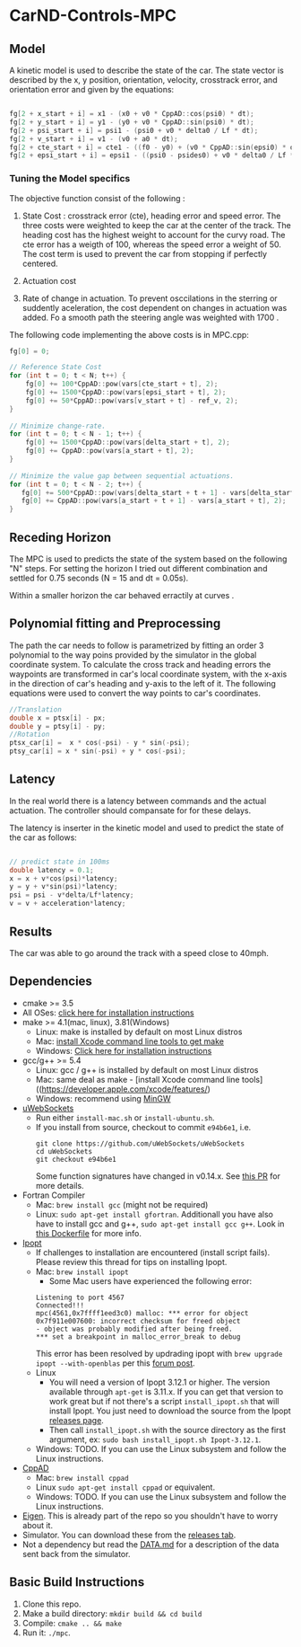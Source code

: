 # CarND-Controls-MPC

## Model 
A kinetic model is used to describe the state of the car. The state vector is described by the x, y position, orientation, velocity, crosstrack error, and orientation error and given by the equations:


```C++

fg[2 + x_start + i] = x1 - (x0 + v0 * CppAD::cos(psi0) * dt);
fg[2 + y_start + i] = y1 - (y0 + v0 * CppAD::sin(psi0) * dt);
fg[2 + psi_start + i] = psi1 - (psi0 + v0 * delta0 / Lf * dt);
fg[2 + v_start + i] = v1 - (v0 + a0 * dt);
fg[2 + cte_start + i] = cte1 - ((f0 - y0) + (v0 * CppAD::sin(epsi0) * dt));
fg[2 + epsi_start + i] = epsi1 - ((psi0 - psides0) + v0 * delta0 / Lf * dt);

```

### Tuning the Model specifics

The objective function consist of the following :

1. State Cost : crosstrack error (cte), heading error and speed error. The three costs were weighted to keep the car at the center of the track. The heading cost has the highest weight to account for the curvy road. The cte error has a weigth of 100, whereas the speed error a weight of 50. The cost term is used to prevent the car from stopping if perfectly centered.  
2. Actuation cost

3. Rate of change in actuation. To prevent osccilations in the sterring or suddently aceleration, the cost dependent on changes in actuation was added. Fo a smooth path the steering angle was weighted with 1700 .  

The following code implementing the above costs is in MPC.cpp:

```C++
fg[0] = 0;

// Reference State Cost
for (int t = 0; t < N; t++) {
    fg[0] += 100*CppAD::pow(vars[cte_start + t], 2);
    fg[0] += 1500*CppAD::pow(vars[epsi_start + t], 2);
    fg[0] += 50*CppAD::pow(vars[v_start + t] - ref_v, 2);
}
        
// Minimize change-rate.
for (int t = 0; t < N - 1; t++) {
    fg[0] += 1500*CppAD::pow(vars[delta_start + t], 2);
    fg[0] += CppAD::pow(vars[a_start + t], 2);
}
        
// Minimize the value gap between sequential actuations.
for (int t = 0; t < N - 2; t++) {
   fg[0] += 500*CppAD::pow(vars[delta_start + t + 1] - vars[delta_start + t], 2);
   fg[0] += CppAD::pow(vars[a_start + t + 1] - vars[a_start + t], 2);
}

```

## Receding Horizon

The MPC is used to predicts the state of the system based on the following "N" steps. For setting the horizon I tried out different combination and settled for 0.75 seconds (N = 15 and dt = 0.05s). 

Within a smaller horizon the car behaved erractily at curves .

## Polynomial fitting and Preprocessing

The path the car needs to follow is parametrized by fitting an order 3 polynomial to the way poins provided by the simulator in the global coordinate system.
To calculate the cross track and heading errors the waypoints are transformed in car's local coordinate system, with the x-axis in the direction of car's heading and y-axis to the left of it. 
The following equations  were used to convert the way points to car's coordinates.

```C++
//Translation
double x = ptsx[i] - px;
double y = ptsy[i] - py;
//Rotation
ptsx_car[i] =  x * cos(-psi) - y * sin(-psi);
ptsy_car[i] = x * sin(-psi) + y * cos(-psi);

```

## Latency

In the real world there is a latency between commands and the actual actuation. The controller should compansate for
for these delays. 

The latency is inserter in the kinetic model and used to predict the state of the car as follows:
```C++

// predict state in 100ms
double latency = 0.1;
x = x + v*cos(psi)*latency;
y = y + v*sin(psi)*latency;
psi = psi - v*delta/Lf*latency;
v = v + acceleration*latency;


```

## Results

The car was able to go around the track with a speed close to 40mph. 
## Dependencies

* cmake >= 3.5
 * All OSes: [click here for installation instructions](https://cmake.org/install/)
* make >= 4.1(mac, linux), 3.81(Windows)
  * Linux: make is installed by default on most Linux distros
  * Mac: [install Xcode command line tools to get make](https://developer.apple.com/xcode/features/)
  * Windows: [Click here for installation instructions](http://gnuwin32.sourceforge.net/packages/make.htm)
* gcc/g++ >= 5.4
  * Linux: gcc / g++ is installed by default on most Linux distros
  * Mac: same deal as make - [install Xcode command line tools]((https://developer.apple.com/xcode/features/)
  * Windows: recommend using [MinGW](http://www.mingw.org/)
* [uWebSockets](https://github.com/uWebSockets/uWebSockets)
  * Run either `install-mac.sh` or `install-ubuntu.sh`.
  * If you install from source, checkout to commit `e94b6e1`, i.e.
    ```
    git clone https://github.com/uWebSockets/uWebSockets 
    cd uWebSockets
    git checkout e94b6e1
    ```
    Some function signatures have changed in v0.14.x. See [this PR](https://github.com/udacity/CarND-MPC-Project/pull/3) for more details.
* Fortran Compiler
  * Mac: `brew install gcc` (might not be required)
  * Linux: `sudo apt-get install gfortran`. Additionall you have also have to install gcc and g++, `sudo apt-get install gcc g++`. Look in [this Dockerfile](https://github.com/udacity/CarND-MPC-Quizzes/blob/master/Dockerfile) for more info.
* [Ipopt](https://projects.coin-or.org/Ipopt)
  * If challenges to installation are encountered (install script fails).  Please review this thread for tips on installing Ipopt.
  * Mac: `brew install ipopt`
       +  Some Mac users have experienced the following error:
       ```
       Listening to port 4567
       Connected!!!
       mpc(4561,0x7ffff1eed3c0) malloc: *** error for object 0x7f911e007600: incorrect checksum for freed object
       - object was probably modified after being freed.
       *** set a breakpoint in malloc_error_break to debug
       ```
       This error has been resolved by updrading ipopt with
       ```brew upgrade ipopt --with-openblas```
       per this [forum post](https://discussions.udacity.com/t/incorrect-checksum-for-freed-object/313433/19).
  * Linux
    * You will need a version of Ipopt 3.12.1 or higher. The version available through `apt-get` is 3.11.x. If you can get that version to work great but if not there's a script `install_ipopt.sh` that will install Ipopt. You just need to download the source from the Ipopt [releases page](https://www.coin-or.org/download/source/Ipopt/).
    * Then call `install_ipopt.sh` with the source directory as the first argument, ex: `sudo bash install_ipopt.sh Ipopt-3.12.1`. 
  * Windows: TODO. If you can use the Linux subsystem and follow the Linux instructions.
* [CppAD](https://www.coin-or.org/CppAD/)
  * Mac: `brew install cppad`
  * Linux `sudo apt-get install cppad` or equivalent.
  * Windows: TODO. If you can use the Linux subsystem and follow the Linux instructions.
* [Eigen](http://eigen.tuxfamily.org/index.php?title=Main_Page). This is already part of the repo so you shouldn't have to worry about it.
* Simulator. You can download these from the [releases tab](https://github.com/udacity/self-driving-car-sim/releases).
* Not a dependency but read the [DATA.md](./DATA.md) for a description of the data sent back from the simulator.


## Basic Build Instructions


1. Clone this repo.
2. Make a build directory: `mkdir build && cd build`
3. Compile: `cmake .. && make`
4. Run it: `./mpc`.

